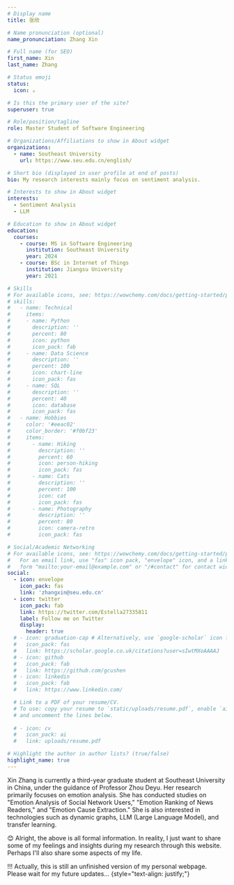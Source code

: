 ```yaml
---
# Display name
title: 张欣

# Name pronunciation (optional)
name_pronunciation: Zhang Xin

# Full name (for SEO)
first_name: Xin
last_name: Zhang

# Status emoji
status:
  icon: ☕️

# Is this the primary user of the site?
superuser: true

# Role/position/tagline
role: Master Student of Software Engineering

# Organizations/Affiliations to show in About widget
organizations:
  - name: Southeast University
    url: https://www.seu.edu.cn/english/

# Short bio (displayed in user profile at end of posts)
bio: My research interests mainly focus on sentiment analysis.

# Interests to show in About widget
interests:
  - Sentiment Analysis
  - LLM

# Education to show in About widget
education:
  courses:
    - course: MS in Software Engineering
      institution: Southeast University
      year: 2024
    - course: BSc in Internet of Things
      institution: Jiangsu University
      year: 2021

# Skills
# For available icons, see: https://wowchemy.com/docs/getting-started/page-builder/#icons
# skills:
#   - name: Technical
#     items:
#     - name: Python
#       description: ''
#       percent: 80
#       icon: python
#       icon_pack: fab
#     - name: Data Science
#       description: ''
#       percent: 100
#       icon: chart-line
#       icon_pack: fas
#     - name: SQL
#       description: ''
#       percent: 40
#       icon: database
#       icon_pack: fas
#   - name: Hobbies
#     color: '#eeac02'
#     color_border: '#f0bf23'
#     items:
#       - name: Hiking
#         description: ''
#         percent: 60
#         icon: person-hiking
#         icon_pack: fas
#       - name: Cats
#         description: ''
#         percent: 100
#         icon: cat
#         icon_pack: fas
#       - name: Photography
#         description: ''
#         percent: 80
#         icon: camera-retro
#         icon_pack: fas

# Social/Academic Networking
# For available icons, see: https://wowchemy.com/docs/getting-started/page-builder/#icons
#   For an email link, use "fas" icon pack, "envelope" icon, and a link in the
#   form "mailto:your-email@example.com" or "/#contact" for contact widget.
social:
  - icon: envelope
    icon_pack: fas
    link: 'zhangxin@seu.edu.cn'
  - icon: twitter
    icon_pack: fab
    link: https://twitter.com/Estella27335811
    label: Follow me on Twitter
    display:
      header: true
  # - icon: graduation-cap # Alternatively, use `google-scholar` icon from `ai` icon pack
  #   icon_pack: fas
  #   link: https://scholar.google.co.uk/citations?user=sIwtMXoAAAAJ
  # - icon: github
  #   icon_pack: fab
  #   link: https://github.com/gcushen
  # - icon: linkedin
  #   icon_pack: fab
  #   link: https://www.linkedin.com/

  # Link to a PDF of your resume/CV.
  # To use: copy your resume to `static/uploads/resume.pdf`, enable `ai` icons in `params.yaml`,
  # and uncomment the lines below.
  
  # - icon: cv
  #   icon_pack: ai
  #   link: uploads/resume.pdf

# Highlight the author in author lists? (true/false)
highlight_name: true
---
```


Xin Zhang is currently a third-year graduate student at Southeast University in China, under the guidance of Professor Zhou Deyu. Her research primarily focuses on emotion analysis. She has conducted studies on "Emotion Analysis of Social Network Users," "Emotion Ranking of News Readers," and "Emotion Cause Extraction." She is also interested in technologies such as dynamic graphs, LLM (Large Language Model), and transfer learning.

😊 Alright, the above is all formal information. In reality, I just want to share some of my feelings and insights during my research through this website. Perhaps I'll also share some aspects of my life.

!!! Actually, this is still an unfinished version of my personal webpage. Please wait for my future updates...
{style="text-align: justify;"}
